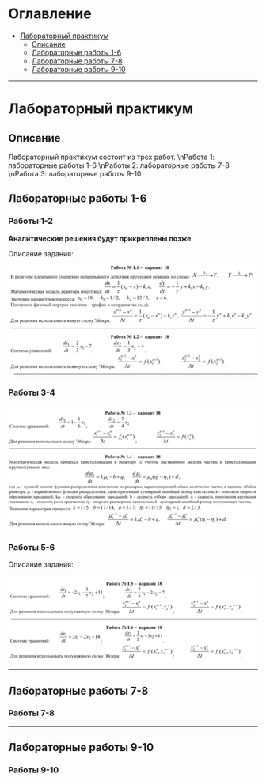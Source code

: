 # Оглавление

- [Лабораторный практикум](#лабораторный-практикум)
  - [Описание](#описание)
  - [Лабораторные работы 1-6](#лабораторные-работы-1-6)
  - [Лабораторные работы 7-8](#лабораторные-работы-7-8)
  - [Лабораторные работы 9-10](#лабораторные-работы-9-10)

---

# Лабораторный практикум

## Описание

Лабораторный практикум состоит из трех работ.
\nРабота 1: лабораторные работы 1-6
\nРаботы 2: лабораторные работы 7-8
\nРабота 3: лабораторные работы 9-10

## Лабораторные работы 1-6

### Работы 1-2
**Аналитические решения будут прикреплены позже**

Описание задания:

![task12 description](Lab1-6/task12.png "task12 description")

### Работы 3-4

![task34 description](Lab1-6/task34.png "task34 description")

### Работы 5-6

Описание задания:

![task56 description](Lab1-6/task56.png "task56 description")

---

## Лабораторные работы 7-8

### Работы 7-8

---

## Лабораторные работы 9-10

### Работы 9-10
